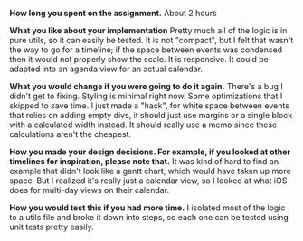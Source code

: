 **How long you spent on the assignment.**
About 2 hours

**What you like about your implementation**
Pretty much all of the logic is in pure utils, so it can easily be tested. It is not "compact", but I felt that wasn't the way to go for a timeline; if the space between events was condensed then it would not properly show the scale. It is responsive. It could be adapted into an agenda view for an actual calendar.

**What you would change if you were going to do it again.**
There's a bug I didn't get to fixing. Styling is minimal right now. Some optimizations that I skipped to save time. I just made a "hack", for white space between events that relies on adding empty divs, it should just use margins or a single block with a calculated width instead. It should really use a memo since these calculations aren't the cheapest.

**How you made your design decisions. For example, if you looked at other timelines for inspiration, please note that.**
It was kind of hard to find an example that didn't look like a gantt chart, which would have taken up more space. But I realized it's really just a calendar view, so I looked at what iOS does for multi-day views on their calendar.

**How you would test this if you had more time.**
I isolated most of the logic to a utils file and broke it down into steps, so each one can be tested using unit tests pretty easily.
